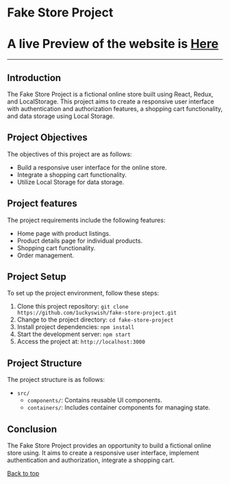 # Fake Store Project

# A live Preview of the website is [Here](https://noelfakestore.netlify.app/)

---

## Introduction
The Fake Store Project is a fictional online store built using React, Redux, and LocalStorage. This project aims to create a responsive user interface with authentication and authorization features, a shopping cart functionality, and data storage using Local Storage.

## Project Objectives
The objectives of this project are as follows:
- Build a responsive user interface for the online store.
- Integrate a shopping cart functionality.
- Utilize Local Storage for data storage.


## Project features
The project requirements include the following features:
- Home page with product listings.
- Product details page for individual products.
- Shopping cart functionality.
- Order management.

## Project Setup
To set up the project environment, follow these steps:
1. Clone this project repository: `git clone https://github.com/1uckyswish/fake-store-project.git`
2. Change to the project directory: `cd fake-store-project`
3. Install project dependencies: `npm install`
4. Start the development server: `npm start`
5. Access the project at: `http://localhost:3000`

## Project Structure
The project structure is as follows:
- `src/`
  - `components/`: Contains reusable UI components.
  - `containers/`: Includes container components for managing state.


## Conclusion
The Fake Store Project provides an opportunity to build a fictional online store using. It aims to create a responsive user interface, implement authentication and authorization, integrate a shopping cart.


[Back to top](#fake-store-project)